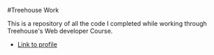 #Treehouse Work

This is a repository of all the code I completed while working through Treehouse's Web developer Course.

* [Link to profile](https://teamtreehouse.com/johnmccutchan)
